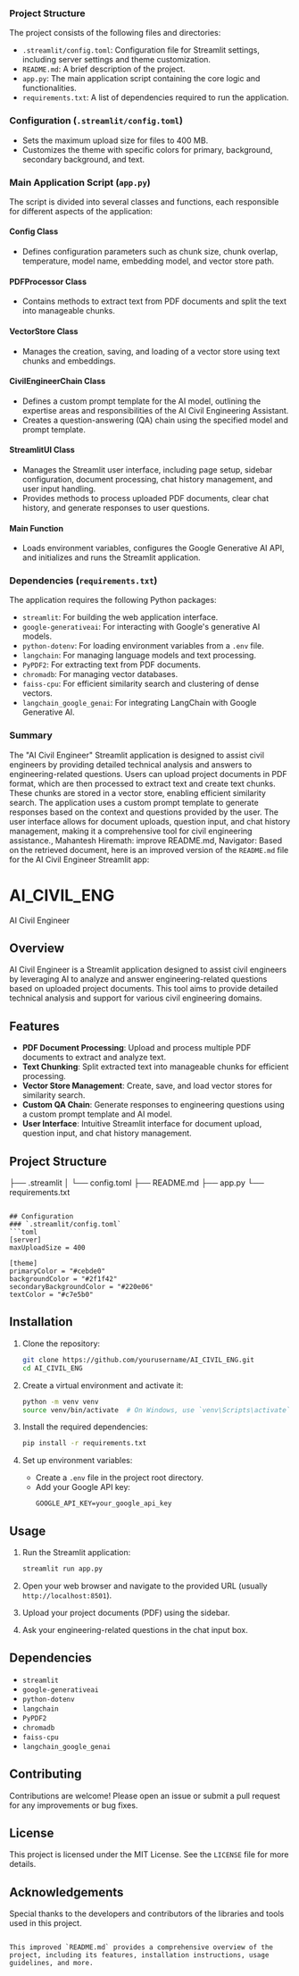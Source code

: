 
### Project Structure
The project consists of the following files and directories:
- `.streamlit/config.toml`: Configuration file for Streamlit settings, including server settings and theme customization.
- `README.md`: A brief description of the project.
- `app.py`: The main application script containing the core logic and functionalities.
- `requirements.txt`: A list of dependencies required to run the application.

### Configuration (`.streamlit/config.toml`)
- Sets the maximum upload size for files to 400 MB.
- Customizes the theme with specific colors for primary, background, secondary background, and text.

### Main Application Script (`app.py`)
The script is divided into several classes and functions, each responsible for different aspects of the application:

#### Config Class
- Defines configuration parameters such as chunk size, chunk overlap, temperature, model name, embedding model, and vector store path.

#### PDFProcessor Class
- Contains methods to extract text from PDF documents and split the text into manageable chunks.

#### VectorStore Class
- Manages the creation, saving, and loading of a vector store using text chunks and embeddings.

#### CivilEngineerChain Class
- Defines a custom prompt template for the AI model, outlining the expertise areas and responsibilities of the AI Civil Engineering Assistant.
- Creates a question-answering (QA) chain using the specified model and prompt template.

#### StreamlitUI Class
- Manages the Streamlit user interface, including page setup, sidebar configuration, document processing, chat history management, and user input handling.
- Provides methods to process uploaded PDF documents, clear chat history, and generate responses to user questions.

#### Main Function
- Loads environment variables, configures the Google Generative AI API, and initializes and runs the Streamlit application.

### Dependencies (`requirements.txt`)
The application requires the following Python packages:
- `streamlit`: For building the web application interface.
- `google-generativeai`: For interacting with Google's generative AI models.
- `python-dotenv`: For loading environment variables from a `.env` file.
- `langchain`: For managing language models and text processing.
- `PyPDF2`: For extracting text from PDF documents.
- `chromadb`: For managing vector databases.
- `faiss-cpu`: For efficient similarity search and clustering of dense vectors.
- `langchain_google_genai`: For integrating LangChain with Google Generative AI.

### Summary
The "AI Civil Engineer" Streamlit application is designed to assist civil engineers by providing detailed technical analysis and answers to engineering-related questions. Users can upload project documents in PDF format, which are then processed to extract text and create text chunks. These chunks are stored in a vector store, enabling efficient similarity search. The application uses a custom prompt template to generate responses based on the context and questions provided by the user. The user interface allows for document uploads, question input, and chat history management, making it a comprehensive tool for civil engineering assistance.,
Mahantesh Hiremath: improve README.md,
Navigator: Based on the retrieved document, here is an improved version of the `README.md` file for the AI Civil Engineer Streamlit app:


# AI_CIVIL_ENG
AI Civil Engineer

## Overview
AI Civil Engineer is a Streamlit application designed to assist civil engineers by leveraging AI to analyze and answer engineering-related questions based on uploaded project documents. This tool aims to provide detailed technical analysis and support for various civil engineering domains.

## Features
- **PDF Document Processing**: Upload and process multiple PDF documents to extract and analyze text.
- **Text Chunking**: Split extracted text into manageable chunks for efficient processing.
- **Vector Store Management**: Create, save, and load vector stores for similarity search.
- **Custom QA Chain**: Generate responses to engineering questions using a custom prompt template and AI model.
- **User Interface**: Intuitive Streamlit interface for document upload, question input, and chat history management.

## Project Structure

├── .streamlit
│   └── config.toml
├── README.md
├── app.py
└── requirements.txt
```

## Configuration
### `.streamlit/config.toml`
```toml
[server]
maxUploadSize = 400

[theme]
primaryColor = "#cebde0"
backgroundColor = "#2f1f42"
secondaryBackgroundColor = "#220e06"
textColor = "#c7e5b0"
```

## Installation
1. Clone the repository:
   ```sh
   git clone https://github.com/yourusername/AI_CIVIL_ENG.git
   cd AI_CIVIL_ENG
   ```

2. Create a virtual environment and activate it:
   ```sh
   python -m venv venv
   source venv/bin/activate  # On Windows, use `venv\Scripts\activate`
   ```

3. Install the required dependencies:
   ```sh
   pip install -r requirements.txt
   ```

4. Set up environment variables:
   - Create a `.env` file in the project root directory.
   - Add your Google API key:
     ```env
     GOOGLE_API_KEY=your_google_api_key
     ```

## Usage
1. Run the Streamlit application:
   ```sh
   streamlit run app.py
   ```

2. Open your web browser and navigate to the provided URL (usually `http://localhost:8501`).

3. Upload your project documents (PDF) using the sidebar.

4. Ask your engineering-related questions in the chat input box.

## Dependencies
- `streamlit`
- `google-generativeai`
- `python-dotenv`
- `langchain`
- `PyPDF2`
- `chromadb`
- `faiss-cpu`
- `langchain_google_genai`

## Contributing
Contributions are welcome! Please open an issue or submit a pull request for any improvements or bug fixes.

## License
This project is licensed under the MIT License. See the `LICENSE` file for more details.

## Acknowledgements
Special thanks to the developers and contributors of the libraries and tools used in this project.

```

This improved `README.md` provides a comprehensive overview of the project, including its features, installation instructions, usage guidelines, and more.
